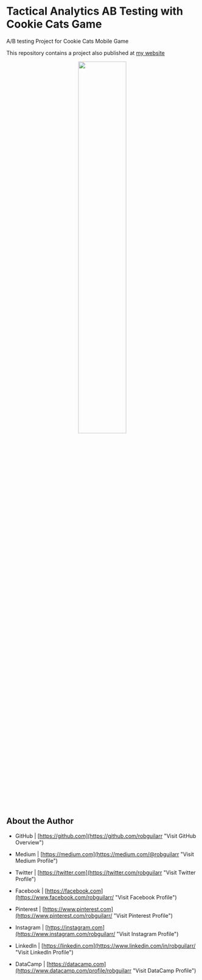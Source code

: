 # Tactical Analytics AB Testing with Cookie Cats Game
A/B testing Project for Cookie Cats Mobile Game

This repository contains a project also published at [my website](https://www.robguilar.com/posts/evga/ "Visit personal website")


<p align="center">
 <img width="50%" height="50%" src="https://tactilegames.com/wp-content/uploads/2018/05/cookie-cats.png">
</p>


## About the Author

- GitHub | [https://github.com](https://github.com/robguilarr "Visit GitHub Overview")

- Medium | [https://medium.com](https://medium.com/@robguilarr "Visit Medium Profile")

- Twitter | [https://twitter.com](https://twitter.com/robguilarr "Visit Twitter Profile")

- Facebook | [https://facebook.com](https://www.facebook.com/robguilarr/ "Visit Facebook Profile")

- Pinterest | [https://www.pinterest.com](https://www.pinterest.com/robguilarr/ "Visit Pinterest Profile")

- Instagram | [https://instagram.com](https://www.instagram.com/robguilarr/ "Visit Instagram Profile")

- LinkedIn | [https://linkedin.com](https://www.linkedin.com/in/robguilarr/ "Visit LinkedIn Profile")

- DataCamp | [https://datacamp.com](https://www.datacamp.com/profile/robguilarr "Visit DataCamp Profile")
